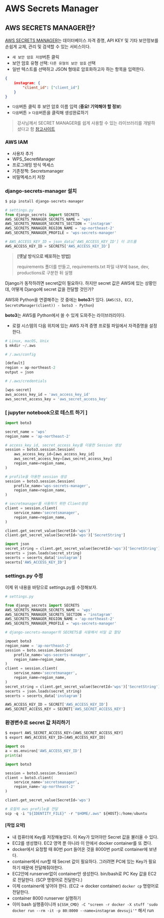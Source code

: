 # AWS Secrets Manager



## AWS SECRETS MANAGER란?

[AWS SECRETS MANAGER](https://aws.amazon.com/ko/secrets-manager/)는 데이터베이스 자격 증명, API KEY 및 기타 보안정보를 손쉽게 교체, 관리 및 검색할 수 있는 서비스이다.



- `새 보안 암호 저장`버튼 클릭
- 보안 암호 유형 선택: `다른 유형의 보안 암호` 선택
- 일반 텍스트를 선택하고 JSON 형태로 암호화하고자 하는 항목을 입력한다.

```json
{
	instagram: {
		"client_id": ["client_id"]
	}
}
```

- `다음`버튼 클릭 후 보안 암호 이름 입력 (**중요! 기억해야 할 정보**)
- `다음`버튼 > `다음`버튼을 클릭해 생성완료하기

> 강사님께서 SECRET MANAGER를 쉽게 사용할 수 있는 라이브러리를 개발하셨다고 함 [참고사이트](https://github.com/LeeHanYeong/django-secrets-manager)



### AWS IAM

- 사용자 추가
- WPS_SecretManager
- 프로그래밍 방식 엑세스
- 기존정책: Secretsmanager
- 비밀엑세스키 저장



### django-secrets-manager 설치

```python
$ pip install django-secrets-manager
```

```python
# settings.py
from django_secrets import SECRETS
AWS_SECRETS_MANAGER_SECRETS_NAME = 'wps'
AWS_SECRETS_MANAGER_SECRETS_SECTION = 'instagram'
AWS_SECRETS_MANAGER_REGION_NAME = 'ap-northeast-2'
AWS_SECRETS_MANAGER_PROFILE = 'wps-secrets-manager'
```

```python
# AWS_ACCESS_KEY_ID = json_data['AWS_ACCESS_KEY_ID'] 이 코드를
AWS_ACCESS_KEY_ID = SECRETS['AWS_ACCESS_KEY_ID']
```



> **[옛날 방식으로 배포하는 방법]**
>
> requirements 폴더를 만들고, requirements.txt 파일 내부에 base, dev, productions로 구분한 뒤 실행



Django가 동작하려면 secret값이 필요하다. 하지만 secret 값은 AWS에 있는 상황인데, 어떻게 Django에 secret 값을 전달할 것인가?

AWS와 Python을 연결해주는 것 중에는 **boto3**가 있다. (`AWS(S3, EC2, SecretsManager(client)) - boto3 - Python`)

**boto3**는 AWS를 Python에서 쓸 수 있게 도와주는 라이브러리이다.



- 로컬 시스템의 다음 위치에 있는 AWS 자격 증명 프로필 파일에서 자격증명을 설정한다.

```python
# Linux, macOS, Unix
$ mkdir ~/.aws
```

```python
# /.aws/config

[default]
region = ap-northeast-2
output = json
```

```python
# /.aws/credentials

[wps-secret]
aws_access_key_id = 'aws_access_key_id'
aws_secret_access_key = 'aws_secret_access_key'
```



### [ jupyter notebook으로 테스트 하기 ]

```python
import boto3

secret_name = 'wps'
region_name = 'ap-northeast-2'

# access_key_id, secret_access_key를 이용한 Session 생성
session = boto3.session.Session(
    aws_access_key_id=[aws_access_key_id]
    aws_secret_access_key=[aws_secret_access_key]
    region_name=region_name,
)

# profile을 아용한 session 생성
session = boto3.session.Session(
    profile_name='wps-secrets-manager',
    region_name=region_name,
)

# secretmanager를 사용하기 위한 Client생성
client = session.client(
    service_name='secretsmanager',
    region_name=region_name,
)

client.get_secret_value(SecretId='wps')
client.get_secret_value(SecretId='wps')['SecretString']

import json
secret_string = client.get_secret_value(SecretId='wps')['SecretString']
secerts = json.loads(secret_string)
secerts = secerts_data['instagram']
secerts['AWS_ACCESS_KEY_ID']
```



### settings.py 수정

이제 위 내용을 바탕으로 settings.py를 수정해보자.

```python
# settings.py

from django_secrets import SECRETS
AWS_SECRETS_MANAGER_SECRETS_NAME = 'wps'
AWS_SECRETS_MANAGER_SECRETS_SECTION = 'instagram'
AWS_SECRETS_MANAGER_REGION_NAME = 'ap-northeast-2'
AWS_SECRETS_MANAGER_PROFILE = 'wps-secrets-manager'

# django-secrets-manager의 SECRETS를 사용해서 비밀 값 할당

impoet boto3
region_name = 'ap-northeast-2'
session = boto.session.Session(
	profile_name='wps-secerts-manager',
	region_name=region_name,
)
client = session.client(
	servise_name='secretmanager',
	region_name=region_name,
)
secret_string = client.get_secret_value(SecretId='wps')['SecretString']
secerts = json.loads(secret_string)
secerts = secerts_data['instagram']

AWS_ACCESS_KEY_ID = SECRET['AWS_ACCESS_KEY_ID']
AWS_SECRET_ACCESS_KEY = SECRET['AWS_SECRET_ACCESS_KEY']
```



### 환경변수로 secret 값 처리하기

```python
$ export AWS_SECRET_ACCESS_KEY=[AWS_SECRET_ACCESS_KEY]
$ export AWS_ACCESS_KEY_ID=[AWS_ACCESS_KEY_ID]
```

```python
import os
a = os.environ['AWS_ACCESS_KEY_ID']
print(a)
```

```python
import boto3

session = boto3.session.Session()
client = boto3.client(
    service_name='secretsmanager',
    region_name='ap-northeast-2'
)
```

```python
client.get_secret_value(SecretId='wps')
```

```python
# 로컬의 aws profile을 전달
scp -q -i "${IDENTITY_FILE}" -r "$HOME/.aws" ${HOST}:/home/ubuntu
```



#### [작업 요약]

- 내 컴퓨터에 Key를 저장해놓았다. 이 Key가 있어야만 Secret 값을 불러올 수 있다.
- EC2를 생성했다. EC2 영역 뿐 아니라 이 안에서 docker container를 또 켰다.
- docker에서 요청할 때 80번 port 들어온 것을 8000번 port로 container에 보낸다.
- container에서 run할 때 Secret 값이 필요하다. 그러려면 PC에 있는 Key가 필요하기 때문에 전달해줘야한다.
- EC2안에 runserver없이 container만 생성한다. bin/bash로 PC Key 값을 EC2로 전달한다. (SCP 명령어로 전달한다.)
- 이제 container에 넣어야 한다. (EC2 -> docker container) `docker cp` 명령어로 전달한다.
- container 8000 runserver 실행하기
- 이미 bash 실행중이니까 `${SSH_CMD} -C "screen -r docker -X stuff 'sudo docker run --rm -it -p 80:8000 --name=instagram devsuji'"` 해서 run

